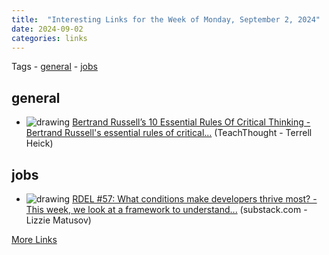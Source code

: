 ```yaml
---
title:  "Interesting Links for the Week of Monday, September 2, 2024"
date: 2024-09-02
categories: links
---
```


Tags  - [general](#general) - [jobs](#jobs)


## general
- <img src='https://www.teachthought.com/wp-content/uploads/2016/09/IMG_3497.jpg' alt='drawing' style='max-height: 100px;'/>  [Bertrand Russell’s 10 Essential Rules Of Critical Thinking - Bertrand Russell's essential rules of critical...](https://www.teachthought.com/critical-thinking/bertrand-russells-10-rules-of-critical-thinking/) (TeachThought - Terrell Heick)

## jobs
- <img src='https://substackcdn.com/image/fetch/w_1200,h_600,c_fill,f_jpg,q_auto:good,fl_progressive:steep,g_auto/https%3A%2F%2Fsubstack-post-media.s3.amazonaws.com%2Fpublic%2Fimages%2F7a988972-0426-4d59-9ef4-c0ed17f69306_815x424.png' alt='drawing' style='max-height: 100px;'/>  [RDEL #57: What conditions make developers thrive most? - This week, we look at a framework to understand...](https://rdel.substack.com/p/rdel-57-what-conditions-make-developers) (substack.com - Lizzie Matusov)

[More Links](/links)
